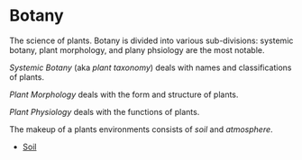 # Botany

The science of plants. Botany is divided into various sub-divisions:
systemic botany, plant morphology, and plany phsiology are the most
notable.

*Systemic Botany* (aka *plant taxonomy*) deals with names and
classifications of plants.

*Plant Morphology* deals with the form and structure of plants.

*Plant Physiology* deals with the functions of plants.

The makeup of a plants environments consists of *soil* and *atmosphere*.

* [Soil](soil)
